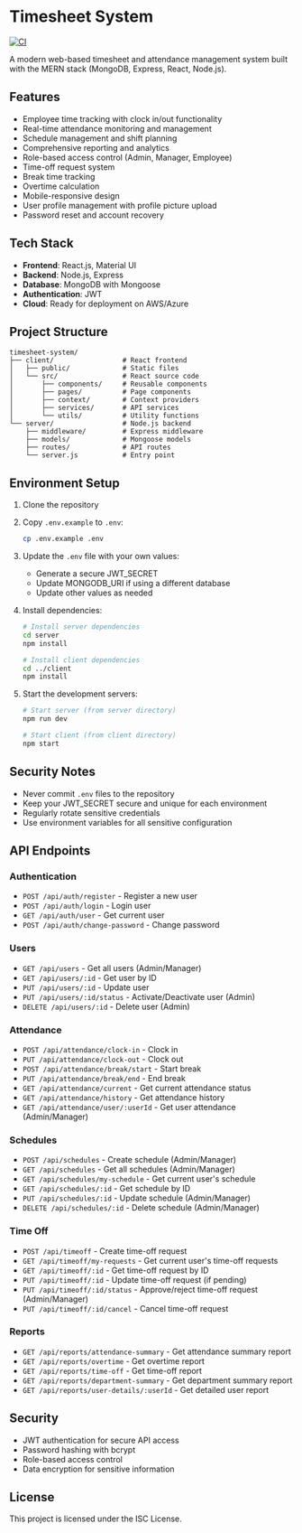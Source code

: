 # Timesheet System

[![CI](https://github.com/Ajaya-Rajbhandari/timesheet-system/actions/workflows/ci.yml/badge.svg)](https://github.com/Ajaya-Rajbhandari/timesheet-system/actions/workflows/ci.yml)

A modern web-based timesheet and attendance management system built with the MERN stack (MongoDB, Express, React, Node.js).

## Features

- Employee time tracking with clock in/out functionality
- Real-time attendance monitoring and management
- Schedule management and shift planning
- Comprehensive reporting and analytics
- Role-based access control (Admin, Manager, Employee)
- Time-off request system
- Break time tracking
- Overtime calculation
- Mobile-responsive design
- User profile management with profile picture upload
- Password reset and account recovery

## Tech Stack

- **Frontend**: React.js, Material UI
- **Backend**: Node.js, Express
- **Database**: MongoDB with Mongoose
- **Authentication**: JWT
- **Cloud**: Ready for deployment on AWS/Azure

## Project Structure

```
timesheet-system/
├── client/                 # React frontend
│   ├── public/             # Static files
│   └── src/                # React source code
│       ├── components/     # Reusable components
│       ├── pages/          # Page components
│       ├── context/        # Context providers
│       ├── services/       # API services
│       └── utils/          # Utility functions
└── server/                 # Node.js backend
    ├── middleware/         # Express middleware
    ├── models/             # Mongoose models
    ├── routes/             # API routes
    └── server.js           # Entry point
```

## Environment Setup

1. Clone the repository
2. Copy `.env.example` to `.env`:
   ```bash
   cp .env.example .env
   ```
3. Update the `.env` file with your own values:
   - Generate a secure JWT_SECRET
   - Update MONGODB_URI if using a different database
   - Update other values as needed

4. Install dependencies:
   ```bash
   # Install server dependencies
   cd server
   npm install

   # Install client dependencies
   cd ../client
   npm install
   ```

5. Start the development servers:
   ```bash
   # Start server (from server directory)
   npm run dev

   # Start client (from client directory)
   npm start
   ```

## Security Notes

- Never commit `.env` files to the repository
- Keep your JWT_SECRET secure and unique for each environment
- Regularly rotate sensitive credentials
- Use environment variables for all sensitive configuration

## API Endpoints

### Authentication
- `POST /api/auth/register` - Register a new user
- `POST /api/auth/login` - Login user
- `GET /api/auth/user` - Get current user
- `POST /api/auth/change-password` - Change password

### Users
- `GET /api/users` - Get all users (Admin/Manager)
- `GET /api/users/:id` - Get user by ID
- `PUT /api/users/:id` - Update user
- `PUT /api/users/:id/status` - Activate/Deactivate user (Admin)
- `DELETE /api/users/:id` - Delete user (Admin)

### Attendance
- `POST /api/attendance/clock-in` - Clock in
- `PUT /api/attendance/clock-out` - Clock out
- `POST /api/attendance/break/start` - Start break
- `PUT /api/attendance/break/end` - End break
- `GET /api/attendance/current` - Get current attendance status
- `GET /api/attendance/history` - Get attendance history
- `GET /api/attendance/user/:userId` - Get user attendance (Admin/Manager)

### Schedules
- `POST /api/schedules` - Create schedule (Admin/Manager)
- `GET /api/schedules` - Get all schedules (Admin/Manager)
- `GET /api/schedules/my-schedule` - Get current user's schedule
- `GET /api/schedules/:id` - Get schedule by ID
- `PUT /api/schedules/:id` - Update schedule (Admin/Manager)
- `DELETE /api/schedules/:id` - Delete schedule (Admin/Manager)

### Time Off
- `POST /api/timeoff` - Create time-off request
- `GET /api/timeoff/my-requests` - Get current user's time-off requests
- `GET /api/timeoff/:id` - Get time-off request by ID
- `PUT /api/timeoff/:id` - Update time-off request (if pending)
- `PUT /api/timeoff/:id/status` - Approve/reject time-off request (Admin/Manager)
- `PUT /api/timeoff/:id/cancel` - Cancel time-off request

### Reports
- `GET /api/reports/attendance-summary` - Get attendance summary report
- `GET /api/reports/overtime` - Get overtime report
- `GET /api/reports/time-off` - Get time-off report
- `GET /api/reports/department-summary` - Get department summary report
- `GET /api/reports/user-details/:userId` - Get detailed user report

## Security

- JWT authentication for secure API access
- Password hashing with bcrypt
- Role-based access control
- Data encryption for sensitive information

## License

This project is licensed under the ISC License.
